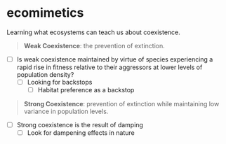 # ecomimetics

Learning what ecosystems can teach us about coexistence. 

> **Weak Coexistence**: the prevention of extinction. 

- [ ] Is weak coexistence maintained by virtue of species experiencing a rapid rise in fitness relative to their aggressors at lower levels of population density? 
    - [ ] Looking for backstops
        - [ ] Habitat preference as a backstop

> **Strong Coexistence**: prevention of extinction while maintaining low variance in population levels. 

- [ ] Strong coexistence is the result of damping
    - [ ] Look for dampening effects in nature
